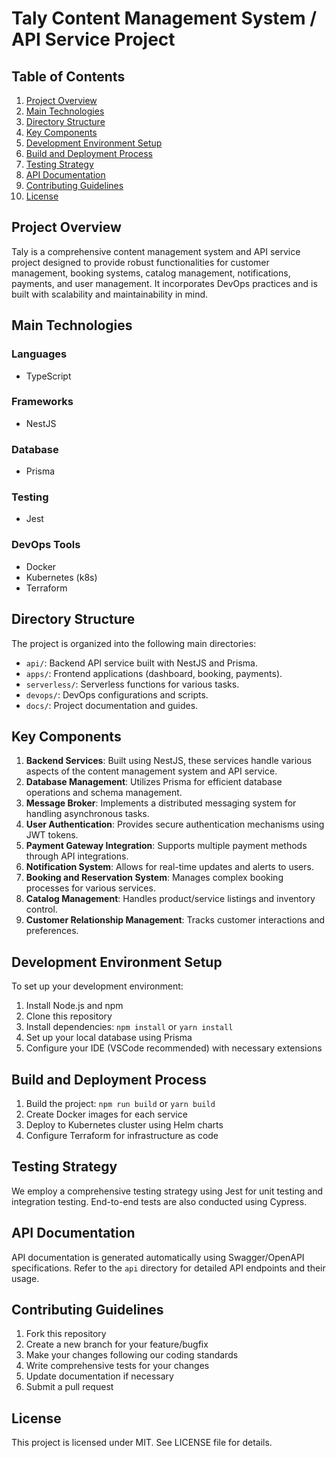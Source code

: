 # Taly Content Management System / API Service Project

## Table of Contents
1. [Project Overview](#project-overview)
2. [Main Technologies](#main-technologies)
3. [Directory Structure](#directory-structure)
4. [Key Components](#key-components)
5. [Development Environment Setup](#development-environment-setup)
6. [Build and Deployment Process](#build-and-deployment-process)
7. [Testing Strategy](#testing-strategy)
8. [API Documentation](#api-documentation)
9. [Contributing Guidelines](#contributing-guidelines)
10. [License](#license)

## Project Overview

Taly is a comprehensive content management system and API service project designed to provide robust functionalities for customer management, booking systems, catalog management, notifications, payments, and user management. It incorporates DevOps practices and is built with scalability and maintainability in mind.

## Main Technologies

### Languages
- TypeScript

### Frameworks
- NestJS

### Database
- Prisma

### Testing
- Jest

### DevOps Tools
- Docker
- Kubernetes (k8s)
- Terraform

## Directory Structure

The project is organized into the following main directories:   
- `api/`: Backend API service built with NestJS and Prisma.
- `apps/`: Frontend applications (dashboard, booking, payments).
- `serverless/`: Serverless functions for various tasks.
- `devops/`: DevOps configurations and scripts.
- `docs/`: Project documentation and guides.

## Key Components

1. **Backend Services**: Built using NestJS, these services handle various aspects of the content management system and API service.
2. **Database Management**: Utilizes Prisma for efficient database operations and schema management.
3. **Message Broker**: Implements a distributed messaging system for handling asynchronous tasks.
4. **User Authentication**: Provides secure authentication mechanisms using JWT tokens.
5. **Payment Gateway Integration**: Supports multiple payment methods through API integrations.
6. **Notification System**: Allows for real-time updates and alerts to users.
7. **Booking and Reservation System**: Manages complex booking processes for various services.
8. **Catalog Management**: Handles product/service listings and inventory control.
9. **Customer Relationship Management**: Tracks customer interactions and preferences.

## Development Environment Setup

To set up your development environment:

1. Install Node.js and npm
2. Clone this repository
3. Install dependencies: `npm install` or `yarn install`
4. Set up your local database using Prisma
5. Configure your IDE (VSCode recommended) with necessary extensions

## Build and Deployment Process

1. Build the project: `npm run build` or `yarn build`
2. Create Docker images for each service
3. Deploy to Kubernetes cluster using Helm charts
4. Configure Terraform for infrastructure as code

## Testing Strategy

We employ a comprehensive testing strategy using Jest for unit testing and integration testing. End-to-end tests are also conducted using Cypress.

## API Documentation

API documentation is generated automatically using Swagger/OpenAPI specifications. Refer to the `api` directory for detailed API endpoints and their usage.

## Contributing Guidelines

1. Fork this repository
2. Create a new branch for your feature/bugfix
3. Make your changes following our coding standards
4. Write comprehensive tests for your changes
5. Update documentation if necessary
6. Submit a pull request

## License

This project is licensed under MIT. See LICENSE file for details.
```